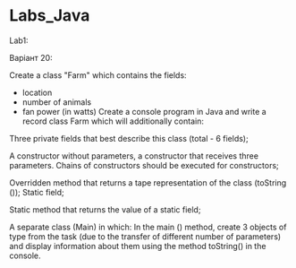 # Labs_Java
Lab1:

Варіант 20: 

Create a class "Farm" which contains the fields:
- location
- number of animals
- fan power (in watts)
Create a console program in Java and write a record class Farm which will additionally contain:

Three private fields that best describe this class (total - 6 fields);

A constructor without parameters, a constructor that receives three parameters. Chains of constructors should be executed for constructors;

Overridden method that returns a tape representation of the class (toString ());
Static field;

Static method that returns the value of a static field;

A separate class (Main) in which:
In the main () method, create 3 objects of type from the task (due to the transfer of different number of parameters) and display information about them using the method toString() in the console.
